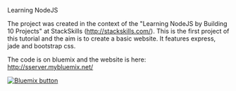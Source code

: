 Learning NodeJS

The project was created in the context of the "Learning NodeJS by Building 10 Projects" at StackSkills (http://stackskills.com/).
This is the first project of this tutorial and the aim is to create a basic website. 
It features express, jade and bootstrap css.

The code is on bluemix and the website is here: http://sserver.mybluemix.net/


<a href="https://bluemix.net/deploy?repository=https://hub.jazz.net/git/idsorg/sample-java-cloudant" target="_blank"><img src="http://bluemix.net/deploy/button.png" alt="Bluemix button" /></a>
